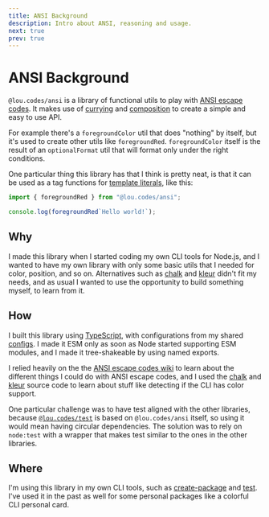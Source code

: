 ```yaml
---
title: ANSI Background
description: Intro about ANSI, reasoning and usage.
next: true
prev: true
---
```


# ANSI Background

`@lou.codes/ansi` is a library of functional utils to play with [ANSI escape
codes][ansi-escape-code]. It makes use of [currying][currying] and
[composition][composition] to create a simple and easy to use API.

For example there's a `foregroundColor` util that does "nothing" by itself, but
it's used to create other utils like `foregroundRed`. `foregroundColor` itself
is the result of an `optionalFormat` util that will format only under the right
conditions.

One particular thing this library has that I think is pretty neat, is that it
can be used as a tag functions for [template literals][template-literals], like
this:

```typescript
import { foregroundRed } from "@lou.codes/ansi";

console.log(foregroundRed`Hello world!`);
```

## Why

I made this library when I started coding my own CLI tools for Node.js, and I
wanted to have my own library with only some basic utils that I needed for
color, position, and so on. Alternatives such as [chalk][chalk] and
[kleur][kleur] didn't fit my needs, and as usual I wanted to use the opportunity
to build something myself, to learn from it.

## How

I built this library using [TypeScript][typescript], with configurations from my
shared [configs][configs]. I made it ESM only as soon as Node started supporting
ESM modules, and I made it tree-shakeable by using named exports.

I relied heavily on the the [ANSI escape codes wiki][ansi-escape-code] to learn
about the different things I could do with ANSI escape codes, and I used the
[chalk][chalk] and [kleur][kleur] source code to learn about stuff like
detecting if the CLI has color support.

One particular challenge was to have test aligned with the other libraries,
because [`@lou.codes/test`][test] is based on `@lou.codes/ansi` itself, so using
it would mean having circular dependencies. The solution was to rely on
`node:test` with a wrapper that makes test similar to the ones in the other
libraries.

## Where

I'm using this library in my own CLI tools, such as
[create-package][create-package] and [test][test]. I've used it in the past as
well for some personal packages like a colorful CLI personal card.

<!-- Reference -->

[ansi-escape-code]: https://en.wikipedia.org/wiki/ANSI_escape_code
[currying]: https://en.wikipedia.org/wiki/Currying
[composition]:
	https://en.wikipedia.org/wiki/Function_composition_(computer_science)
[chalk]: https://npm.im/chalk
[kleur]: https://npm.im/kleur
[configs]: ../lou_codes_configs/
[typescript]: https://npm.im/typescript
[create-package]: ../lou_codes_create_package/
[test]: ../lou_codes_test/
[template-literals]: https:/mdn.io/Template_literals

